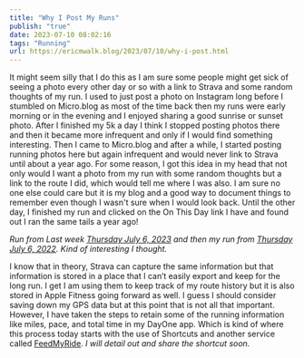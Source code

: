 ```yaml
---
title: "Why I Post My Runs"
publish: "true"
date: 2023-07-10 08:02:16
tags: "Running"
url: https://ericmwalk.blog/2023/07/10/why-i-post.html
---
```


It might seem silly that I do this as I am sure some people might get sick of seeing a photo every other day or so with a link to Strava and some random thoughts of my run. I used to just post a photo on Instagram long before I stumbled on Micro.blog as most of the time back then my runs were early morning or in the evening and I enjoyed sharing a good sunrise or sunset photo. After I finished my 5k a day I think I stopped posting photos there and then it became more infrequent and only if I would find something interesting. Then I came to Micro.blog and after a while, I started posting running photos here but again infrequent and would never link to Strava until about a year ago. For some reason, I got this idea in my head that not only would I want a photo from my run with some random thoughts but a link to the route I did, which would tell me where I was also. I am sure no one else could care but it is my blog and a good way to document things to remember even though I wasn't sure when I would look back. Until the other day, I finished my run and clicked on the On This Day link I have and found out I ran the same tails a year ago!

*Run from Last week [Thursday July 6, 2023](https://ericmwalk.blog/2023/07/06/trails-convinced-my.html) and then my run from [Thursday July 6, 2022](https://ericmwalk.blog/2022/07/06/really-nice-evening.html). Kind of interesting I thought.*

I know that in theory, Strava can capture the same information but that information is stored in a place that I can’t easily export and keep for the long run. I get I am using them to keep track of my route history but it is also stored in Apple Fitness going forward as well. I guess I should consider saving down my GPS data but at this point that is not all that important. However, I have taken the steps to retain some of the running information like miles, pace, and total time in my DayOne app. Which is kind of where this process today starts with the use of Shortcuts and another service called [FeedMyRide](https://feedmyride.net). *I will detail out and share the shortcut soon.*